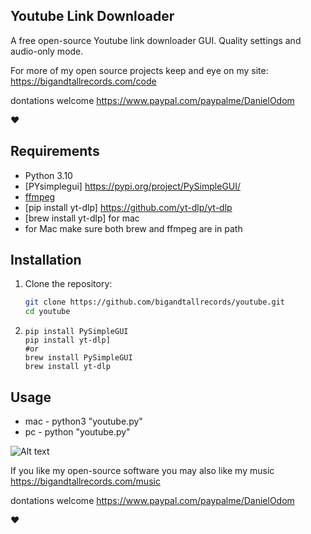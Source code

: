 ## Youtube Link Downloader

A free open-source Youtube link downloader GUI. Quality settings and audio-only mode.

For more of my open source projects keep and eye on my site: 
https://bigandtallrecords.com/code

dontations welcome
 https://www.paypal.com/paypalme/DanielOdom

❤️

## Requirements

- Python 3.10
- [PYsimplegui] https://pypi.org/project/PySimpleGUI/
- [ffmpeg](https://ffmpeg.org/)
- [pip install yt-dlp] https://github.com/yt-dlp/yt-dlp
- [brew install yt-dlp] for mac
- for Mac make sure both brew and ffmpeg are in path

## Installation

1. Clone the repository:
   ```bash
   git clone https://github.com/bigandtallrecords/youtube.git
   cd youtube
   ```
2. ````
   pip install PySimpleGUI 
   pip install yt-dlp]
   #or
   brew install PySimpleGUI
   brew install yt-dlp
   ``````

 ## Usage
 - mac - python3 "youtube.py"
 - pc - python "youtube.py"

 ![Alt text](images/youtube.png)

 If you like my open-source software you may also like my music
 https://bigandtallrecords.com/music

 dontations welcome
 https://www.paypal.com/paypalme/DanielOdom

❤️
